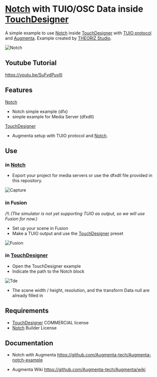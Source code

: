 # [Notch](https://www.notch.one/) with TUIO/OSC Data inside [TouchDesigner](https://derivative.ca/download)

A simple example to use [Notch](https://www.notch.one/) inside [TouchDesigner](https://derivative.ca/download) with [TUIO protocol](https://www.tuio.org/?developer) and [Augmenta](https://www.augmenta-tech.com). Example created by [THEORIZ Studio](https://www.theoriz.com/fr/bienvenue/).

![Notch](https://user-images.githubusercontent.com/64955193/138240148-88059a8d-7a11-4e27-8644-0a5f42511c0c.PNG)

## Youtube Tutorial

https://youtu.be/SuFydPuyIlI


## Features

[Notch](https://www.notch.one/)
- Notch simple example (dfx)
- simple example for Media Server (dfxdll)


[TouchDesigner](https://derivative.ca/download)
- Augmenta setup with TUIO protocol and [Notch](https://www.notch.one/).

## Use


### in [Notch](https://www.notch.one/)

- Export your project for media servers or use the dfxdll file provided in this repository.

![Capture](https://user-images.githubusercontent.com/64955193/138241337-0228d2dc-1a87-4b60-a9a9-23b6dff61613.PNG)


### in Fusion

_/!\ (The simulator is not yet supporting TUIO as output, so we will use Fusion for now.)_

- Set up your scene in Fusion
- Make a TUIO output and use the [TouchDesigner](https://derivative.ca/download) preset

![Fusion](https://user-images.githubusercontent.com/64955193/138240856-ab3e2cb5-39bf-42f9-9cd4-f325b18148af.PNG)





### in [TouchDesigner](https://derivative.ca/download)
- Open the TouchDesigner example
- Indicate the path to the Notch block


![Tde](https://user-images.githubusercontent.com/64955193/138238630-9cc8272e-9357-4c3a-8df5-b3f10c87768f.PNG)
 - The scene width / height, resolution, and the transform Data null are already filled in

## Requirements
- [TouchDesigner](https://derivative.ca/download) COMMERCIAL license
- [Notch](https://www.notch.one/) Builder License


## Documentation
- Notch with Augmenta
https://github.com/Augmenta-tech/Augmenta-notch-example

- Augmenta Wiki
https://github.com/Augmenta-tech/Augmenta/wiki




